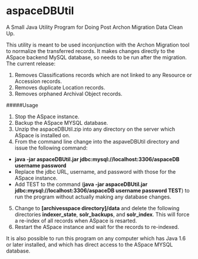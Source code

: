aspaceDBUtil
============

A Small Java Utility Program for Doing Post Archon Migration Data Clean Up.

This utility is meant to be used inconjunction with the Archon Migration tool to normalize the transferred records.  It makes changes directly to the ASpace backend MySQL database, so needs to be run after the migration.  The current release:

1. Removes Classifications records which are not linked to any Resource or Accession records.
2. Removes duplicate Location records.
3. Removes orphaned Archival Object records.

#####Usage

1. Stop the ASpace instance.
2. Backup the ASpace MYSQL database.
3. Unzip the aspaceDBUtil.zip into any directory on the server which ASpace is installed on.
4. From the command line change into the aspaveDBUtil directory and issue the following command: 
  - **java -jar aspaceDBUtil.jar jdbc:mysql://localhost:3306/aspaceDB username password**
  - Replace the jdbc URL, username, and password with those for the ASpace instance.
  - Add TEST to the command (**java -jar aspaceDBUtil.jar jdbc:mysql://localhost:3306/aspaceDB username password TEST**) to run the program without actually making any database changes.
5. Change to **[archivesspace directory]/data** and delete the following directories **indexer_state**, **solr_backups**, and **solr_index**.  This will force a re-index of all records when ASpace is resarted.
6. Restart the ASpace instance and wait for the records to re-indexed.

It is also possible to run this program on any computer which has Java 1.6 or later installed, and which has direct access to the ASpace MYSQL database.



